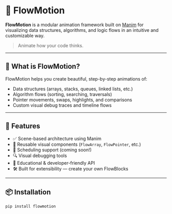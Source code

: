 # 🌊 FlowMotion

**FlowMotion** is a modular animation framework built on [Manim](https://www.manim.community/) for visualizing data structures, algorithms, and logic flows in an intuitive and customizable way.

> Animate how your code thinks.

---

## 🎥 What is FlowMotion?

FlowMotion helps you create beautiful, step-by-step animations of:

- Data structures (arrays, stacks, queues, linked lists, etc.)
- Algorithm flows (sorting, searching, traversals)
- Pointer movements, swaps, highlights, and comparisons
- Custom visual debug traces and timeline flows

---

## 🚀 Features

- ✅ Scene-based architecture using Manim
- 🔁 Reusable visual components (`FlowArray`, `FlowPointer`, etc.)
- 🎯 Scheduling support (coming soon!)
- 🔍 Visual debugging tools
- 🧠 Educational & developer-friendly API
- 🛠️ Built for extensibility — create your own FlowBlocks

---

## 📦 Installation

```bash
pip install flowmotion
